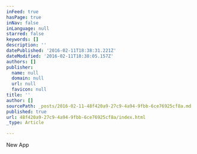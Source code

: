 ```yaml
---
inFeed: true
hasPage: true
inNav: false
inLanguage: null
starred: false
keywords: []
description: ''
datePublished: '2016-02-11T18:38:31.221Z'
dateModified: '2016-02-11T18:38:05.157Z'
authors: []
publisher:
  name: null
  domain: null
  url: null
  favicon: null
title: ''
author: []
sourcePath: _posts/2016-02-11-48f420a9-27c9-4a94-9fbb-6ce76925cf8a.md
published: true
url: 48f420a9-27c9-4a94-9fbb-6ce76925cf8a/index.html
_type: Article

---
```

New App